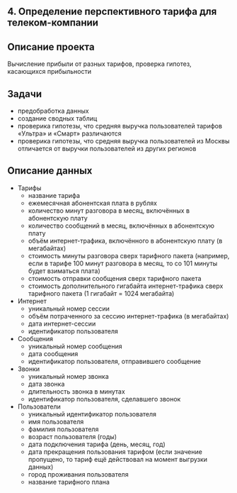 ## 4. Определение перспективного тарифа для телеком-компании
## Описание проекта
Вычисление прибыли от разных тарифов, проверка гипотез, касающихся прибыльности
## Задачи
  * предобработка данных
  * создание сводных таблиц
  * проверика гипотезы, что средняя выручка пользователей тарифов «Ультра» и «Смарт» различаются
  * проверика гипотезы, что средняя выручка пользователей из Москвы отличается от выручки пользователей из других регионов
## Описание данных
  * Тарифы
      * название тарифа
      * ежемесячная абонентская плата в рублях
      * количество минут разговора в месяц, включённых в абонентскую плату
      * количество сообщений в месяц, включённых в абонентскую плату
      * объём интернет-трафика, включённого в абонентскую плату (в мегабайтах)
      * стоимость минуты разговора сверх тарифного пакета (например, если в тарифе 100 минут разговора в месяц, то со 101 минуты будет взиматься плата)
      * стоимость отправки сообщения сверх тарифного пакета
      * стоимость дополнительного гигабайта интернет-трафика сверх тарифного пакета (1 гигабайт = 1024 мегабайта)
  * Интернет
      * уникальный номер сессии
      * объём потраченного за сессию интернет-трафика (в мегабайтах)
      * дата интернет-сессии
      * идентификатор пользователя
  * Сообщения
      * уникальный номер сообщения
      * дата сообщения
      * идентификатор пользователя, отправившего сообщение 
  * Звонки
      * уникальный номер звонка
      * дата звонка
      * длительность звонка в минутах
      * идентификатор пользователя, сделавшего звонок
  * Пользователи
      * уникальный идентификатор пользователя
      * имя пользователя
      * фамилия пользователя
      * возраст пользователя (годы)
      * дата подключения тарифа (день, месяц, год)
      * дата прекращения пользования тарифом (если значение пропущено, то тариф ещё действовал на момент выгрузки данных)
      * город проживания пользователя
      * название тарифного плана   
